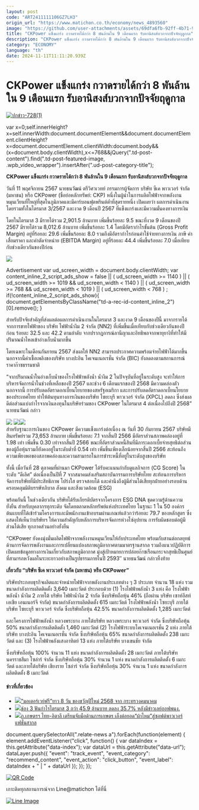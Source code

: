 ```yaml
---
layout: post
code: "ART2411111106GZ7LH3"
origin_url: "https://www.matichon.co.th/economy/news_4893560"
image: "https://github.com/user-attachments/assets/69dfa6fb-92ff-4b71-95b3-f5268cb35f8b"
title: "CKPower แข็งแกร่ง กวาดรายได้กว่า 8 พันล้านใน 9 เดือนแรก รับอานิสงส์บวกจากปัจจัยฤดูกาล"
description: "CKPower แข็งแกร่ง กวาดรายได้กว่า 8 พันล้านใน 9 เดือนแรก รับอานิสงส์บวกจากปัจจัยฤดูกาล"
category: "ECONOMY"
language: "th"
date: 2024-11-11T11:11:20.939Z
---
```


# CKPower แข็งแกร่ง กวาดรายได้กว่า 8 พันล้านใน 9 เดือนแรก รับอานิสงส์บวกจากปัจจัยฤดูกาล

[![](https://www.matichon.co.th/wp-content/uploads/2024/11/ปกข่าว-7281-92.jpg "ปกข่าว-728(1)")](https://www.matichon.co.th/wp-content/uploads/2024/11/ปกข่าว-7281-92.jpg)

var x=0;self.innerHeight?x=self.innerWidth:document.documentElement&&document.documentElement.clientHeight?x=document.documentElement.clientWidth:document.body&&(x=document.body.clientWidth),x<=768&&jQuery(".td-post-content").find(".td-post-featured-image, .wpb\_video\_wrapper").insertAfter(".ud-post-category-title");

**CKPower แข็งแกร่ง กวาดรายได้กว่า 8 พันล้านใน 9 เดือนแรก รับอานิสงส์บวกจากปัจจัยฤดูกาล**

วันที่ 11 พฤศจิกายน 2567 นายธนวัฒน์ ตรีวิศวเวทย์ กรรมการผู้จัดการ บริษัท ซีเค พาวเวอร์ จำกัด (มหาชน) หรือ CKPower (ชื่อย่อหลักทรัพย์: CKP) หนึ่งในผู้นำในการผลิตไฟฟ้าจากพลังงานหมุนเวียนที่ใหญ่ที่สุดในภูมิภาคและมีคาร์บอนฟุตพรินต์ต่ำที่สุดรายหนึ่ง เปิดเผยว่า ผลการดำเนินงานโดยรวมทั้งในไตรมาส 3/2567 และงวด 9 เดือนปี 2567 ที่แข็งแกร่งและมีความมั่นคงทางการเงิน

โดยในไตรมาส 3 มีรายได้รวม 2,901.5 ล้านบาท เพิ่มขึ้นร้อยละ 9.5 ขณะที่งวด 9 เดือนของปี 2567 มีรายได้รวม 8,012.6 ล้านบาท เพิ่มขึ้นร้อยละ 1.4 โดยมีอัตรากำไรขั้นต้น (Gross Profit Margin) อยู่ที่ร้อยละ 29.6 เพิ่มขึ้นร้อยละ 8.0 รวมถึงมีอัตรากำไรก่อนค่าใช้จ่ายทางการเงิน ภาษี ค่าเสื่อมราคา และค่าตัดจำหน่าย (EBITDA Margin) อยู่ที่ร้อยละ 44.4 เพิ่มขึ้นร้อยละ 7.0 เมื่อเทียบกับช่วงเดียวกันของปีก่อน

![](https://www.matichon.co.th/wp-content/uploads/2024/11/648195.jpg)

Advertisement var ud\_screen\_width = document.body.clientWidth; var content\_inline\_2\_script\_ads\_show = false || ( ud\_screen\_width >= 1140 ) || ( ud\_screen\_width >= 1019 && ud\_screen\_width < 1140 ) || ( ud\_screen\_width >= 768 && ud\_screen\_width < 1019 ) || ( ud\_screen\_width < 768 ) ; if(!content\_inline\_2\_script\_ads\_show){ document.getElementsByClassName("td-a-rec-id-content\_inline\_2")\[0\].remove(); }

สำหรับปัจจัยสำคัญที่ส่งผลต่อผลการดำเนินงานในไตรมาส 3 และงวด 9 เดือนของปีนี้ มาจากรายได้จากการขายไฟฟ้าของ บริษัท ไฟฟ้าน้ำงึม 2 จำกัด (NN2) ที่เพิ่มขึ้นเมื่อเทียบกับช่วงเดียวกันของปีก่อน ร้อยละ 32.5 และ 42.2 ตามลำดับ จากปรากฎการณ์ลานีญาและอิทธิพลจากพายุยางิที่ทำให้มีปริมาณน้ำไหลเข้าอ่างเก็บน้ำมากขึ้น

โดยเฉพาะในเดือนกันยายน 2567 ส่งผลให้ NN2 สามารถประกาศความพร้อมจ่ายไฟฟ้าได้มากขึ้น นอกจากนี้ค่าเชื้อเพลิงของบริษัท บางปะอิน โคเจนเนอเรชั่น จำกัด (BIC) ยังลดลงตามสถานการณ์ราคาก๊าซธรรมชาติ

“จากปริมาณน้ำในอ่างเก็บน้ำของโรงไฟฟ้าพลังน้ำ น้ำงึม 2 ในปัจจุบันที่อยู่ในระดับสูง จะทำให้การบริหารจัดการน้ำในช่วงที่เหลือของปี 2567 และช่วง 6 เดือนแรกของปี 2568 มีความคล่องตัว นอกจากนี้ การปรับลดอัตราดอกเบี้ยนโยบายของสหรัฐอเมริกา และการปรับลดอัตราดอกเบี้ยนโยบายของประเทศไทย ทำให้ต้นทุนทางการเงินของบริษัท ไซยะบุรี พาวเวอร์ จำกัด (XPCL) ลดลง ซึ่งส่งผลดีต่อส่วนแบ่งกำไรจากเงินลงทุนในบริษัทร่วมของ CKPower ในไตรมาส 4 ต่อเนื่องไปถึงปี 2568” นายธนวัฒน์ กล่าว

![](https://www.matichon.co.th/wp-content/uploads/2024/11/648196.jpg) ![](https://www.matichon.co.th/wp-content/uploads/2024/11/648197.jpg)![](https://www.matichon.co.th/wp-content/uploads/2024/11/648198.jpg)  
สำหรับฐานะการเงินของ CKPower มีความแข็งแกร่งต่อเนื่อง ณ วันที่ 30 กันยายน 2567 บริษัทมีสินทรัพย์รวม 73,653 ล้านบาท เพิ่มขึ้นร้อยละ 7.1 จากสิ้นปี 2566 มีอัตราส่วนสภาพคล่องอยู่ที่ 1.98 เท่า เพิ่มขึ้น 0.30 เท่าจากสิ้นปี 2566 ขณะที่อัตราส่วนหนี้สินที่มีภาระดอกเบี้ยจ่ายสุทธิต่อส่วนของผู้ถือหุ้นรวมก็ยังคงอยู่ในระดับต่ำที่ 0.54 เท่า เพิ่มขึ้นเพียงเล็กน้อยจากสิ้นปี 2566 สะท้อนถึงความเพียงพอของสภาพคล่องและความสามารถในการชำระหนี้ที่อยู่ในระดับสูงของบริษัท

ทั้งนี้ เมื่อวันที่ 28 ตุลาคมที่ผ่านมา CKPower ได้รับคะแนนกำกับดูแลกิจการ (CG Score) ในระดับ “ดีเลิศ” ต่อเนื่องเป็นปีที่ 7 จากสมาคมส่งเสริมสถาบันกรรมการบริษัทไทย สะท้อนการบริหารจัดการบริษัทที่มีประสิทธิภาพ โปร่งใส ตรวจสอบได้ และคำนึงถึงผู้มีส่วนได้เสียทุกฝ่ายอย่างรอบด้าน ครอบคลุมมิติบรรษัทภิบาล สังคม และสิ่งแวดล้อม (ESG)

พร้อมกันนี้ ในช่วงเดียวกัน บริษัทได้รับเกียรติบัตรจากโครงการ ESG DNA ชุดความรู้ด้านความยั่งยืน สำหรับบุคลากรทุกระดับ จัดโดยตลาดหลักทรัพย์แห่งประเทศไทย ในฐานะ 1 ใน 50 องค์กรต้นแบบที่ได้เข้าร่วมโครงการและมีพนักงานเข้าอบรมผ่านเกณฑ์แล้วกว่าร้อยละ 79.7 ของหลักสูตร ซึ่งแสดงให้เห็นว่าบริษัทฯ ให้ความสำคัญกับหลักการบริหารจัดการห่วงโซ่อุปทาน การรับผิดชอบต่อผู้มีส่วนได้เสีย ทุกภาคส่วนอย่างยั่งยืน

“CKPower ยังคงมุ่งมั่นผลิตไฟฟ้าจากพลังงานหมุนเวียนให้กับประเทศไทย พร้อมกับสานต่อกลยุทธ์ด้านการจัดการพลังงานและการเปลี่ยนแปลงสภาพภูมิอากาศตามมาตรฐานสากล รวมถึงแนวปฏิบัติการเปิดเผยข้อมูลทางการเงินเกี่ยวกับสภาพภูมิอากาศ มุ่งสู่เป้าหมายการปล่อยก๊าซเรือนกระจกสุทธิเป็นศูนย์ที่สามารถหวังผลในระยะยาวอย่างเป็นรูปธรรมภายในปี 2593″ นายธนวัฒน์ กล่าวทิ้งท้าย

**เกี่ยวกับ “บริษัท ซีเค พาวเวอร์ จำกัด (มหาชน) หรือ CKPower”**

บริษัทประกอบธุรกิจผลิตและจำหน่ายไฟฟ้าจากพลังงานประเภทต่าง ๆ 3 ประเภท จำนวน 18 แห่ง รวมขนาดกำลังการผลิตติดตั้ง 3,640 เมกะวัตต์ ประกอบด้วย (1) โรงไฟฟ้าพลังน้ำ 3 แห่ง คือ โรงไฟฟ้าพลังน้ำ น้ำงึม 2 ภายใต้ บริษัท ไฟฟ้าน้ำงึม 2 จำกัด ซึ่งบริษัทถือหุ้น 46% (ถือผ่าน บริษัท เซาท์อีสท์ เอเชีย เอนเนอร์จี จำกัด) ขนาดกำลังการผลิตติดตั้ง 615 เมกะวัตต์ โรงไฟฟ้าพลังน้ำ ไซยะบุรี ภายใต้ บริษัท ไซยะบุรี พาวเวอร์ จำกัด ซึ่งบริษัทถือหุ้น 42.5% ขนาดกำลังการผลิตติดตั้ง 1,285 เมกะวัตต์

และโครงการไฟฟ้าพลังน้ำ หลวงพระบาง ภายใต้บริษัท หลวงพระบาง พาวเวอร์ จำกัด ซึ่งบริษัทถือหุ้น 50% ขนาดกำลังการผลิตติดตั้ง 1,460 เมกะวัตต์ (2) โรงไฟฟ้าระบบโคเจนเนอเรชั่น 2 แห่ง ภายใต้ บริษัท บางปะอิน โคเจนเนอเรชั่น จำกัด ซึ่งบริษัทถือหุ้น 65% ขนาดกำลังการผลิตติดตั้ง 238 เมกะวัตต์ และ (3) โรงไฟฟ้าพลังแสงอาทิตย์ 13 แห่ง ภายใต้บริษัท บางเขนชัย จำกัด

ซึ่งบริษัทถือหุ้น 100% จำนวน 11 แห่ง ขนาดกำลังการผลิตติดตั้ง 28 เมกะวัตต์ ภายใต้บริษัท นครราชสีมา โซล่าร์ จำกัด ซึ่งบริษัทถือหุ้น 30% จำนวน 1 แห่ง ขนาดกำลังการผลิตติดตั้ง 6 เมกะวัตต์ และภายใต้บริษัท เชียงราย โซล่าร์ จำกัด ซึ่งบริษัทถือหุ้น 30% จำนวน 1 แห่ง ขนาดกำลังการผลิตติดตั้ง 8 เมกะวัตต์

#### ข่าวที่เกี่ยวข้อง

*   [![](https://www.matichon.co.th/wp-content/uploads/2024/11/express_2-7a36d13127.jpg)“มอเตอร์เวย์ฟรี”ยาว 8 วัน ของขวัญปีใหม่ 2568 จาก กระทรวงคมนาคม](https://www.matichon.co.th/economy/news_4893551)
*   [![](https://www.matichon.co.th/wp-content/uploads/2024/11/27527-1.jpg)ช่อง 3 ฟันกำไรไตรมาส 3 กว่า 45.9 ล้านบาท ลดลง 35.7% หลังมีข่าวเลย์ออฟพนง.](https://www.matichon.co.th/economy/news_4893480)
*   [![](https://www.matichon.co.th/wp-content/uploads/2024/11/3095787.jpg)ก.เกษตรฯ ไทย-อิตาลี เตรียมจับมือด้านการเกษตร เล็งต่อยอด“ผ้าไหม”สู่ซอฟต์พาวเวอร์แฟชั่นสากล](https://www.matichon.co.th/economy/news_4893264)

document.querySelectorAll(".relate-news a").forEach(function(element) { element.addEventListener("click", function() { var dataIndex = this.getAttribute("data-index"); var dataUrl = this.getAttribute("data-url"); dataLayer.push({ "event": "track\_event", "event\_category": "recommend\_content", "event\_action": "click\_button", "event\_label": dataIndex + " | " + dataUrl }); }); });

[![QR Code](https://www.matichon.co.th/wp-content/uploads/2023/07/wob1371z.jpg)](https://lin.ee/ht0nDxX)

เกาะติดทุกสถานการณ์จาก Line@matichon ได้ที่นี่

[![Line Image](https://www.matichon.co.th/wp-content/uploads/2023/07/th.png)](https://lin.ee/ht0nDxX)